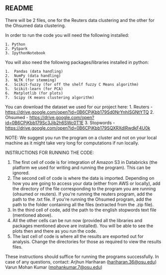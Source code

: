 README
-------------------------------------
There will be 2 files, one for the Reuters data clustering and the other for the Ohsumed data clustering.

In order to run the code you will need the following installed:

	1. Python
	2. PySpark
	3. IpythonNotebook

You will also need the following packages/libraries installed in python:

	1.	Pandas (data handling)
	2.	NumPy (data handling)
	3.  NLTK (for stemming)
	4.	Scikit-fuzzy (for off the shelf fuzzy C Means algorithm)
	5.	Scikit-learn (for PCA)
	6.	Matplotlib (for plots)
	7.	Scipy (K means clustering algorithm)

You can download the dataset we used for our project here:
	1. Reuters - https://drive.google.com/open?id=0B6CPjKbb179Sd0NrYnhISGNtYTQ
	2. Ohsumed - https://drive.google.com/open?id=0B6CPjKbb179Sc3Jjb2h6SWc0T1E
	3. Stopwords - https://drive.google.com/open?id=0B6CPjKbb179SQXRXdlRwdkF4U0k
	
NOTE: We suggest you run the program on a cluster and not on your local machine as it might take very long for computations if run locally.

INSTRUCTIONS FOR RUNNING THE CODE:

1. The first cell of code is for integration of Amazon S3 in Databricks (the platform we used for writing and running the program). This can be ignored.
2. The second cell of code is where the data is imported. Depending on how you are going to access your data (either from AWS or locally), add the directory
   of the file corresponding to the program you are running (ohsumed or reuters). If you're running the reuters program, add the path to the .txt file. If you're running
   the Ohsumed program, add the path to the folder containing all the files (extracted from the .zip file).
3. In the third cell of code, add the path to the english stopwords text file (mentioned above).
4. All the other cells can be run now (provided all the libraries and packages mentioned above are installed). You will be able to see the plots then and there as you run the code.
5. The last cell of code is where all the results are exported out for analysis. Change the directories for those as required to view the results files.

These instructions should suffice for running the programs successfully. In case of any questions, contact:
	Arjhun Hariharan (hariharan.36@osu.edu)
	Varun Mohan Kumar (mohankumar.7@osu.edu)